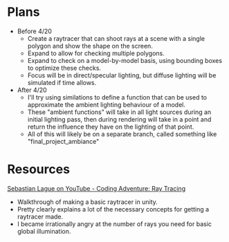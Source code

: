 # 
# Plans
 - Before 4/20
   - Create a raytracer that can shoot rays at a scene with a single polygon and show the shape on the screen. 
   - Expand to allow for checking multiple polygons. 
   - Expand to check on a model-by-model basis, using bounding boxes to optimize these checks. 
   - Focus will be in direct/specular lighting, but diffuse lighting will be simulated if time allows. 
 - After 4/20
   - I'll try using similations to define a function that can be used to approximate the ambient lighting behaviour of a model. 
   - These "ambient functions" will take in all light sources during an initial lighting pass, then during rendering will take in a point and return the influence they have on the lighting of that point. 
   - All of this will likely be on a separate branch, called something like "final_project_ambiance"



#
# Resources
[Sebastian Lague on YouTube - Coding Adventure: Ray Tracing](https://youtu.be/Qz0KTGYJtUk?si=mGgxsdjnIQHFab0f)
 - Walkthrough of making a basic raytracer in unity. 
 - Pretty clearly explains a lot of the necessary concepts for getting a raytracer made. 
 - I became irrationally angry at the number of rays you need for basic global illumination. 